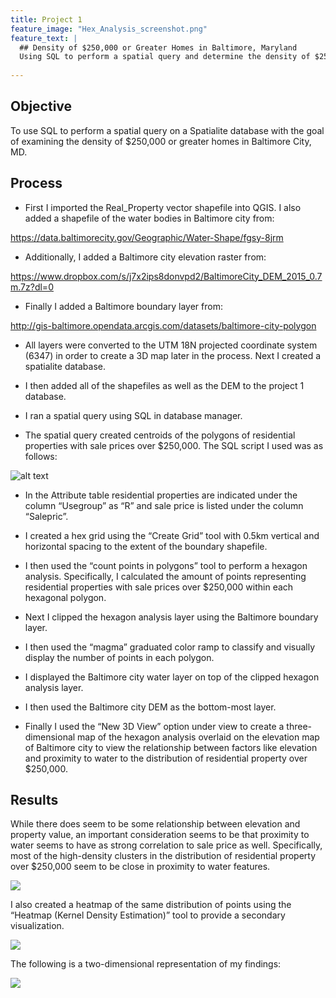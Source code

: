 ```yaml
---
title: Project 1
feature_image: "Hex_Analysis_screenshot.png"
feature_text: |
  ## Density of $250,000 or Greater Homes in Baltimore, Maryland
  Using SQL to perform a spatial query and determine the density of $250,000 or greater homes.
  
---
```

## Objective

To use SQL to perform a spatial query on a Spatialite database with the goal of examining the density of $250,000 or greater homes in Baltimore City, MD.

## Process

* First I imported the Real_Property vector shapefile into QGIS.
I also added a shapefile of the water bodies in Baltimore city from:

https://data.baltimorecity.gov/Geographic/Water-Shape/fgsy-8jrm

* Additionally, I added a Baltimore city elevation raster from:

https://www.dropbox.com/s/j7x2ips8donvpd2/BaltimoreCity_DEM_2015_0.7m.7z?dl=0

* Finally I added a Baltimore boundary layer from:

http://gis-baltimore.opendata.arcgis.com/datasets/baltimore-city-polygon

* All layers were converted to the UTM 18N projected coordinate system (6347) in order to create a 3D map later in the process.
Next I created a spatialite database.

* I then added all of the shapefiles as well as the DEM to the project 1 database.

* I ran a spatial query using SQL in database manager.

* The spatial query created centroids of the polygons of residential properties with sale prices over $250,000.
The SQL script I used was as follows:

![alt text](https://philipwool.github.io/project1/Spatial_SQL_Script.PNG)

* In the Attribute table residential properties are indicated under the column “Usegroup” as “R” and sale price is listed under the column “Salepric”.

* I created a hex grid using the “Create Grid” tool with 0.5km vertical and horizontal spacing to the extent of the boundary shapefile.

* I then used the “count points in polygons” tool to perform a hexagon analysis.
Specifically, I calculated the amount of points representing residential properties with sale prices over $250,000 within each hexagonal polygon.

* Next I clipped the hexagon analysis layer using the Baltimore boundary layer.

* I then used the “magma” graduated color ramp to classify and visually display the number of points in each polygon.

* I displayed the Baltimore city water layer on top of the clipped hexagon analysis layer.

* I then used the Baltimore city DEM as the bottom-most layer.

* Finally I used the “New 3D View” option under view to create a three-dimensional map of the hexagon analysis overlaid on the elevation map of Baltimore city to view the relationship between factors like elevation and proximity to water to the distribution of residential property over $250,000.

## Results

While there does seem to be some relationship between elevation and property value, an important consideration seems to be that proximity to water seems to have as strong correlation to sale price as well.
Specifically, most of the high-density clusters in the distribution of residential property over $250,000 seem to be close in proximity to water features.

![](https://philipwool.github.io/project1/Hex_Analysis_screenshot.png)

I also created a heatmap of the same distribution of points using the “Heatmap (Kernel Density Estimation)” tool to provide a secondary visualization.

![](https://philipwool.github.io/project1/Heat_Map_Screenshot.png)

The following is a two-dimensional representation of my findings:

![](https://philipwool.github.io/project1/Baltimore_City_Res_Analysis.PNG)
